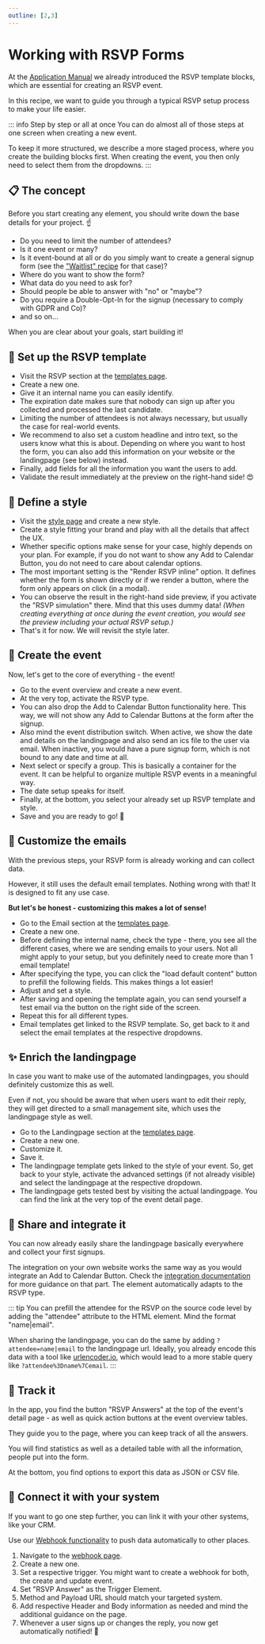 ```yaml
---
outline: [2,3]
---
```


# Working with RSVP Forms

At the [Application Manual](/application-manual/styles-and-templates.html#rsvp) we already introduced the RSVP template blocks, which are essential for creating an RSVP event.

In this recipe, we want to guide you through a typical RSVP setup process to make your life easier.

::: info Step by step or all at once
You can do almost all of those steps at one screen when creating a new event.

To keep it more structured, we describe a more staged process, where you create the building blocks first. When creating the event, you then only need to select them from the dropdowns.
:::

## 📋 The concept

Before you start creating any element, you should write down the base details for your project. ☝️

* Do you need to limit the number of attendees?
* Is it one event or many?
* Is it event-bound at all or do you simply want to create a general signup form (see the ["Waitlist" recipe](/recipes/waitlist.html) for that case)?
* Where do you want to show the form?
* What data do you need to ask for?
* Should people be able to answer with "no" or "maybe"?
* Do you require a Double-Opt-In for the signup (necessary to comply with GDPR and Co)?
* and so on...

When you are clear about your goals, start building it! 

## 🧱 Set up the RSVP template

* Visit the RSVP section at the [templates page](https://app.add-to-calendar-pro.com/templates#rsvp).
* Create a new one.
* Give it an internal name you can easily identify.
* The expiration date makes sure that nobody can sign up after you collected and processed the last candidate.
* Limiting the number of attendees is not always necessary, but usually the case for real-world events.
* We recommend to also set a custom headline and intro text, so the users know what this is about. Depending on where you want to host the form, you can also add this information on your website or the landingpage (see below) instead.
* Finally, add fields for all the information you want the users to add.
* Validate the result immediately at the preview on the right-hand side! 😍

## 🎨 Define a style

* Visit the [style page](https://app.add-to-calendar-pro.com/styles) and create a new style.
* Create a style fitting your brand and play with all the details that affect the UX.
* Whether specific options make sense for your case, highly depends on your plan. For example, if you do not want to show any Add to Calendar Button, you do not need to care about calendar options.
* The most important setting is the "Render RSVP inline" option. It defines whether the form is shown directly or if we render a button, where the form only appears on click (in a modal).
* You can observe the result in the right-hand side preview, if you activate the "RSVP simulation" there. Mind that this uses dummy data! *(When creating everything at once during the event creation, you would see the preview including your actual RSVP setup.)*
* That's it for now. We will revisit the style later.

## 📅 Create the event

Now, let's get to the core of everything - the event!

* Go to the event overview and create a new event.
* At the very top, activate the RSVP type.
* You can also drop the Add to Calendar Button functionality here. This way, we will not show any Add to Calendar Buttons at the form after the signup.
* Also mind the event distribution switch. When active, we show the date and details on the landingpage and also send an ics file to the user via email. When inactive, you would have a pure signup form, which is not bound to any date and time at all.
* Next select or specify a group. This is basically a container for the event. It can be helpful to organize multiple RSVP events in a meaningful way.
* The date setup speaks for itself.
* Finally, at the bottom, you select your already set up RSVP template and style.
* Save and you are ready to go! 🚀

## 📧 Customize the emails

With the previous steps, your RSVP form is already working and can collect data.

However, it still uses the default email templates. Nothing wrong with that! It is designed to fit any use case.

**But let's be honest - customizing this makes a lot of sense!**

* Go to the Email section at the [templates page](https://app.add-to-calendar-pro.com/templates#email).
* Create a new one.
* Before defining the internal name, check the type - there, you see all the different cases, where we are sending emails to your users. Not all might apply to your setup, but you definitely need to create more than 1 email template!
* After specifying the type, you can click the "load default content" button to prefill the following fields. This makes things a lot easier!
* Adjust and set a style.
* After saving and opening the template again, you can send yourself a test email via the button on the right side of the screen.
* Repeat this for all different types.
* Email templates get linked to the RSVP template. So, get back to it and select the email templates at the respective dropdowns.

## ✨ Enrich the landingpage

In case you want to make use of the automated landingpages, you should definitely customize this as well.

Even if not, you should be aware that when users want to edit their reply, they will get directed to a small management site, which uses the landingpage style as well.

* Go to the Landingpage section at the [templates page](https://app.add-to-calendar-pro.com/templates#landingpage).
* Create a new one.
* Customize it.
* Save it.
* The landingpage template gets linked to the style of your event. So, get back to your style, activate the advanced settings (if not already visible) and select the landingpage at the respective dropdown.
* The landingpage gets tested best by visiting the actual landingpage. You can find the link at the very top of the event detail page.

## 📣 Share and integrate it

You can now already easily share the landingpage basically everywhere and collect your first signups.

The integration on your own website works the same way as you would integrate an Add to Calendar Button. Check the [integration documentation](/integration.html) for more guidance on that part. The element automatically adapts to the RSVP type.

::: tip
You can prefill the attendee for the RSVP on the source code level by adding the "attendee" attribute to the HTML element. Mind the format "name|email".

When sharing the landingpage, you can do the same by adding `?attendee=name|email` to the landingpage url. Ideally, you already encode this data with a tool like [urlencoder.io](https://www.urlencoder.io/), which would lead to a more stable query like `?attendee%3Dname%7Cemail`.
:::

## 🔎 Track it

In the app, you find the button "RSVP Answers" at the top of the event's detail page - as well as quick action buttons at the event overview tables.

They guide you to the page, where you can keep track of all the answers.

You will find statistics as well as a detailed table with all the information, people put into the form.

At the bottom, you find options to export this data as JSON or CSV file.

## 🔗 Connect it with your system

If you want to go one step further, you can link it with your other systems, like your CRM.

Use our [Webhook functionality](/automation-integration/webhooks.html) to push data automatically to other places.

1. Navigate to the [webhook page](https://app.add-to-calendar-pro.com/webhooks).
2. Create a new one.
3. Set a respective trigger. You might want to create a webhook for both, the create and update event.
4. Set "RSVP Answer" as the Trigger Element.
5. Method and Payload URL should match your targeted system.
6. Add respective Header and Body information as needed and mind the additional guidance on the page.
7. Whenever a user signs up or changes the reply, you now get automatically notified! 💪
